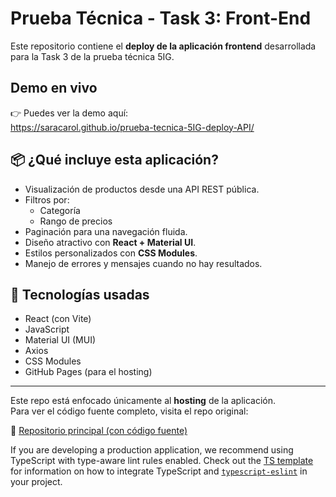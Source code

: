 # Prueba Técnica - Task 3: Front-End

Este repositorio contiene el **deploy de la aplicación frontend** desarrollada para la Task 3 de la prueba técnica 5IG.

## Demo en vivo

👉 Puedes ver la demo aquí:  
https://saracarol.github.io/prueba-tecnica-5IG-deploy-API/

## 📦 ¿Qué incluye esta aplicación?

- Visualización de productos desde una API REST pública.
- Filtros por:
  - Categoría 
  - Rango de precios
- Paginación para una navegación fluida.
- Diseño atractivo con **React + Material UI**.
- Estilos personalizados con **CSS Modules**.
- Manejo de errores y mensajes cuando no hay resultados.

## 🚀 Tecnologías usadas

- React (con Vite)
- JavaScript 
- Material UI (MUI)
- Axios
- CSS Modules
- GitHub Pages (para el hosting)

---

Este repo está enfocado únicamente al **hosting** de la aplicación.  
Para ver el código fuente completo, visita el repo original:

🔗 [Repositorio principal (con código fuente)](https://github.com/SaraCarol/prueba-tecnica-5IG)


If you are developing a production application, we recommend using TypeScript with type-aware lint rules enabled. Check out the [TS template](https://github.com/vitejs/vite/tree/main/packages/create-vite/template-react-ts) for information on how to integrate TypeScript and [`typescript-eslint`](https://typescript-eslint.io) in your project.
